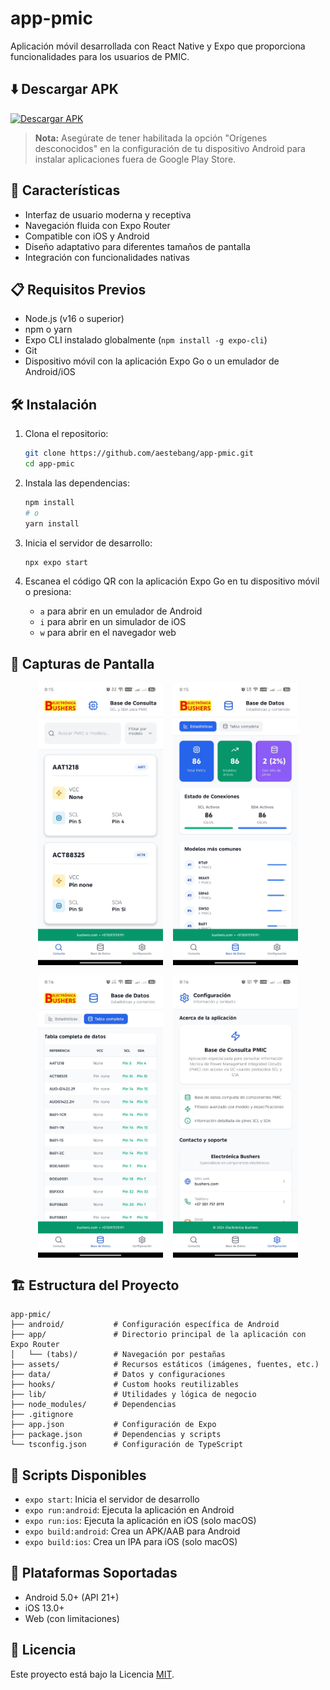 # app-pmic

Aplicación móvil desarrollada con React Native y Expo que proporciona funcionalidades para los usuarios de PMIC.

## ⬇️ Descargar APK

[![Descargar APK](https://img.shields.io/badge/Descargar%20APK-v1.0.0-brightgreen?style=for-the-badge&logo=android)](https://github.com/aestebang/app-pmic/releases/download/v1.0.0/APP.PMIC.10.apk)

> **Nota:** Asegúrate de tener habilitada la opción "Orígenes desconocidos" en la configuración de tu dispositivo Android para instalar aplicaciones fuera de Google Play Store.

## 🚀 Características

- Interfaz de usuario moderna y receptiva
- Navegación fluida con Expo Router
- Compatible con iOS y Android
- Diseño adaptativo para diferentes tamaños de pantalla
- Integración con funcionalidades nativas

## 📋 Requisitos Previos

- Node.js (v16 o superior)
- npm o yarn
- Expo CLI instalado globalmente (`npm install -g expo-cli`)
- Git
- Dispositivo móvil con la aplicación Expo Go o un emulador de Android/iOS

## 🛠 Instalación

1. Clona el repositorio:
   ```bash
   git clone https://github.com/aestebang/app-pmic.git
   cd app-pmic
   ```

2. Instala las dependencias:
   ```bash
   npm install
   # o
   yarn install
   ```

3. Inicia el servidor de desarrollo:
   ```bash
   npx expo start
   ```

4. Escanea el código QR con la aplicación Expo Go en tu dispositivo móvil o presiona:
   - `a` para abrir en un emulador de Android
   - `i` para abrir en un simulador de iOS
   - `w` para abrir en el navegador web

## 📸 Capturas de Pantalla

<div style="display: flex; flex-wrap: wrap; gap: 16px; justify-content: center;">
  <img src="./assets/images/screen/img1.jpeg" alt="Pantalla 1" width="200" />
  <img src="./assets/images/screen/img2.jpeg" alt="Pantalla 2" width="200" />
  <img src="./assets/images/screen/img3.jpeg" alt="Pantalla 3" width="200" />
  <img src="./assets/images/screen/img4.jpeg" alt="Pantalla 4" width="200" />
</div>

## 🏗 Estructura del Proyecto

```
app-pmic/
├── android/           # Configuración específica de Android
├── app/               # Directorio principal de la aplicación con Expo Router
│   └── (tabs)/        # Navegación por pestañas
├── assets/            # Recursos estáticos (imágenes, fuentes, etc.)
├── data/              # Datos y configuraciones
├── hooks/             # Custom hooks reutilizables
├── lib/               # Utilidades y lógica de negocio
├── node_modules/      # Dependencias
├── .gitignore
├── app.json           # Configuración de Expo
├── package.json       # Dependencias y scripts
└── tsconfig.json      # Configuración de TypeScript
```

## 🚦 Scripts Disponibles

- `expo start`: Inicia el servidor de desarrollo
- `expo run:android`: Ejecuta la aplicación en Android
- `expo run:ios`: Ejecuta la aplicación en iOS (solo macOS)
- `expo build:android`: Crea un APK/AAB para Android
- `expo build:ios`: Crea un IPA para iOS (solo macOS)


## 📱 Plataformas Soportadas

- Android 5.0+ (API 21+)
- iOS 13.0+
- Web (con limitaciones)


## 📄 Licencia

Este proyecto está bajo la Licencia [MIT](LICENSE).


